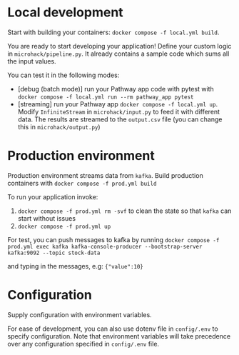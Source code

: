 # Local development

Start with building your containers: `docker compose -f local.yml build`.

You are ready to start developing your application!
Define your custom logic in `microhack/pipeline.py`. It already contains a sample code which sums all the input values.

You can test it in the following modes:

- [debug (batch mode)] run your Pathway app code with pytest with `docker compose -f local.yml run --rm pathway_app pytest`
- [streaming] run your Pathway app `docker compose -f local.yml up`. Modify `InfiniteStream` in `microhack/input.py` to feed it with different data. The results are streamed to the `output.csv` file (you can change this in `microhack/output.py`)

# Production environment

Production environment streams data from `kafka`.
Build production containers with `docker compose -f prod.yml build`

To run your application invoke:
1. `docker compose -f prod.yml rm -svf` to clean the state so that `kafka` can start without issues
2. `docker compose -f prod.yml up`

For test, you can push messages to kafka by running
`docker compose -f prod.yml exec kafka kafka-console-producer --bootstrap-server kafka:9092 --topic stock-data`

and typing in the messages, e.g:
`{"value":10}`


# Configuration

Supply configuration with environment variables.

For ease of development, you can also use dotenv file in `config/.env` to specify configuration.
Note that environment variables will take precedence over any configuration specified in `config/.env` file.
